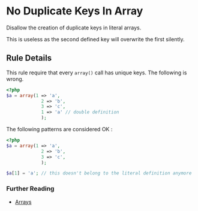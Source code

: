 <!-- Good Practices -->
# No Duplicate Keys In Array

Disallow the creation of duplicate keys in literal arrays. 

This is useless as the second defined key will overwrite the first silently. 

## Rule Details

This rule require that every `array()` call has unique keys. The following is wrong. 

```php
<?php
$a = array(1 => 'a',
			 2 => 'b',
			 3 => 'c',
			 1 => 'a' // double definition
			 );

```


The following patterns are considered OK :

```php
<?php
$a = array(1 => 'a',
			 2 => 'b',
			 3 => 'c',
			 );

$a[1] = 'a'; // this doesn't belong to the literal definition anymore

```


### Further Reading

* [Arrays](http://php.net/language.types.array)
